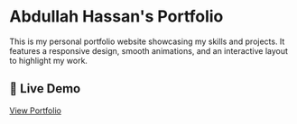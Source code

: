 # Abdullah Hassan's Portfolio

This is my personal portfolio website showcasing my skills and projects.
It features a responsive design, smooth animations, and an interactive layout to highlight my work.  

## 🔗 Live Demo
[View Portfolio](https://henrybait.me)

